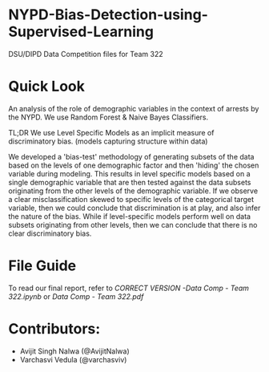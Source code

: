 # NYPD-Bias-Detection-using-Supervised-Learning
DSU/DIPD Data Competition files for Team 322

# Quick Look
An analysis of the role of demographic variables in the context of arrests by the NYPD. 
We use Random Forest & Naive Bayes Classifiers.

TL;DR We use Level Specific Models as an implicit measure of discriminatory bias. (models capturing structure within data)

We developed a 'bias-test' methodology of generating subsets of the data based on the levels of one demographic factor and then 'hiding' the chosen variable during modeling. This results in level specific models based on a single demographic variable that are then tested against the data subsets originating from the other levels of the demographic variable. If we observe a clear misclassification skewed to specific levels of the categorical target variable, then we could conclude that discrimination is at play, and also infer the nature of the bias. While if level-specific models perform well on data subsets originating from other levels, then we can conclude that there is no clear discriminatory bias.


# File Guide

To read our final report, refer to *CORRECT VERSION -Data Comp - Team 322.ipynb* or *Data Comp - Team 322.pdf*

# Contributors:
- Avijit Singh Nalwa (@AvijitNalwa)
- Varchasvi Vedula (@varchasviv) 
